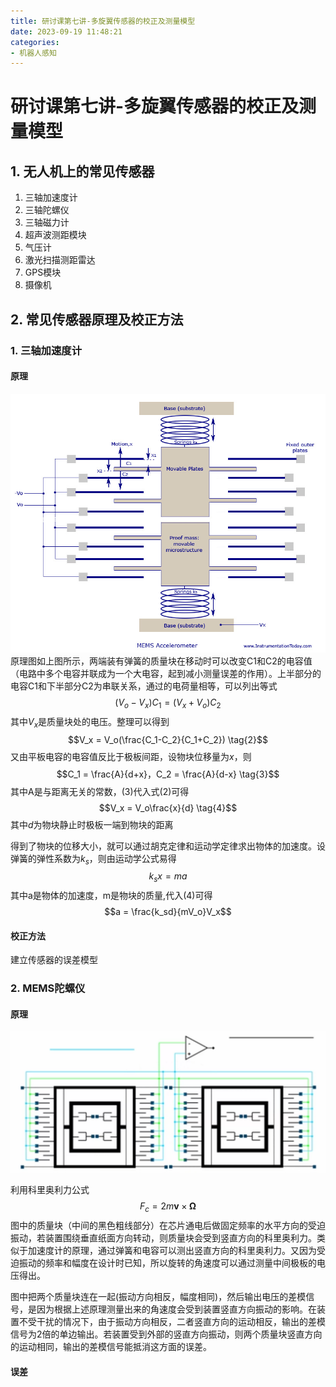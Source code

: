 ```yaml
---
title: 研讨课第七讲-多旋翼传感器的校正及测量模型
date: 2023-09-19 11:48:21
categories:
- 机器人感知
---
```


# 研讨课第七讲-多旋翼传感器的校正及测量模型

## 1. 无人机上的常见传感器
1. 三轴加速度计
2. 三轴陀螺仪
3. 三轴磁力计
4. 超声波测距模块
5. 气压计
6. 激光扫描测距雷达
7. GPS模块
8. 摄像机

## 2. 常见传感器原理及校正方法

### 1. 三轴加速度计
#### 原理
![](https://raw.githubusercontent.com/Kiligku/images/master/MEMS-Accelerometer.jpg)
原理图如上图所示，两端装有弹簧的质量块在移动时可以改变C1和C2的电容值（电路中多个电容并联成为一个大电容，起到减小测量误差的作用）。上半部分的电容C1和下半部分C2为串联关系，通过的电荷量相等，可以列出等式
$$(V_o-V_x)C_1 = (V_x+V_o)C_2 \tag{1}$$
其中$V_x$是质量块处的电压。整理可以得到
$$V_x = V_o(\frac{C_1-C_2}{C_1+C_2}) \tag{2}$$
又由平板电容的电容值反比于极板间距，设物块位移量为$x$，则
$$C_1 = \frac{A}{d+x}，C_2 = \frac{A}{d-x} \tag{3}$$
其中A是与距离无关的常数，(3)代入式(2)可得
$$V_x = V_o\frac{x}{d} \tag{4}$$
其中$d$为物块静止时极板一端到物块的距离

得到了物块的位移大小，就可以通过胡克定律和运动学定律求出物体的加速度。设弹簧的弹性系数为$k_s$，则由运动学公式易得
$$k_sx = ma \tag{5}$$
其中a是物体的加速度，m是物块的质量,代入(4)可得
$$a = \frac{k_sd}{mV_o}V_x$$

#### 校正方法
建立传感器的误差模型



### 2. MEMS陀螺仪

#### 原理
![](https://raw.githubusercontent.com/Kiligku/images/master/Gyroscope.png)

利用科里奥利力公式
$$F_c = 2m\pmb{v}\times \pmb{\Omega}$$
图中的质量块（中间的黑色粗线部分）在芯片通电后做固定频率的水平方向的受迫振动，若装置围绕垂直纸面方向转动，则质量块会受到竖直方向的科里奥利力。类似于加速度计的原理，通过弹簧和电容可以测出竖直方向的科里奥利力。又因为受迫振动的频率和幅度在设计时已知，所以旋转的角速度可以通过测量中间极板的电压得出。

图中把两个质量块连在一起(振动方向相反，幅度相同)，然后输出电压的差模信号，是因为根据上述原理测量出来的角速度会受到装置竖直方向振动的影响。在装置不受干扰的情况下，由于振动方向相反，二者竖直方向的运动相反，输出的差模信号为2倍的单边输出。若装置受到外部的竖直方向振动，则两个质量块竖直方向的运动相同，输出的差模信号能抵消这方面的误差。

#### 误差


